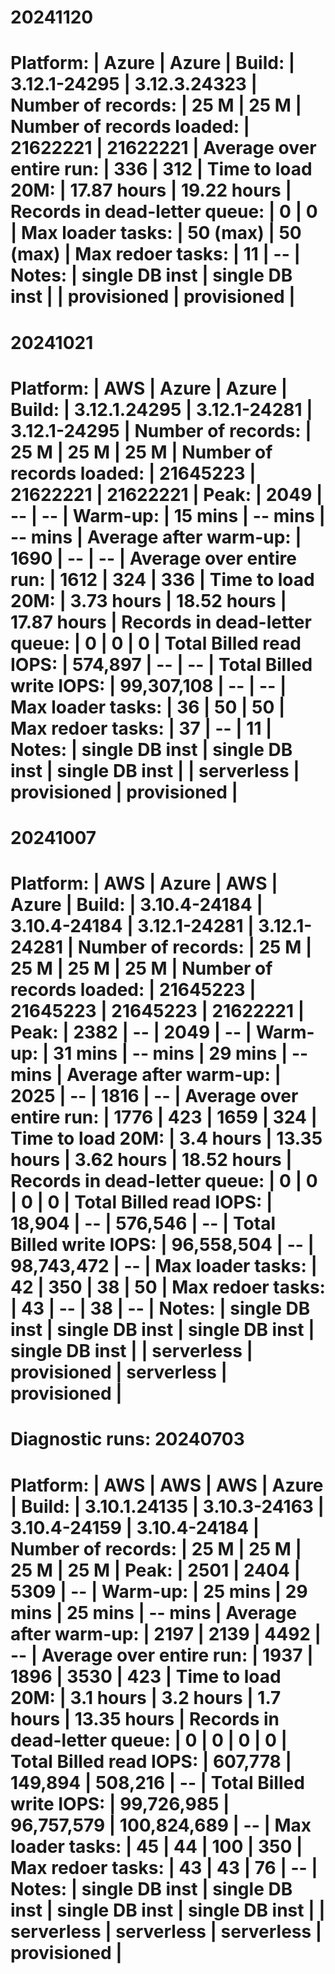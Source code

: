 

20241120
===================================================================
Platform:                       |     Azure      |     Azure      |
Build:                          |  3.12.1-24295  |  3.12.3.24323  |
Number of records:              |    25 M        |    25 M        |
Number of records loaded:       | 21622221       | 21622221       |
Average over entire run:        |   336          |   312          |
Time to load 20M:               |    17.87 hours |    19.22 hours |
Records in dead-letter queue:   |     0          |     0          |
Max loader tasks:               |     50 (max)   |     50 (max)   |
Max redoer tasks:               |     11         |     --         |
Notes:                          | single DB inst | single DB inst |
                                |  provisioned   |  provisioned   |
===================================================================

20241021
====================================================================================
Platform:                       |       AWS      |     Azure      |     Azure      |
Build:                          |  3.12.1.24295  |  3.12.1-24281  |  3.12.1-24295  |
Number of records:              |    25 M        |    25 M        |    25 M        |
Number of records loaded:       | 21645223       | 21622221       | 21622221       |
Peak:                           |  2049          |    --          |    --          |
Warm-up:                        |    15 mins     |    -- mins     |    -- mins     |
Average after warm-up:          |  1690          |    --          |    --          |
Average over entire run:        |  1612          |   324          |   336          |
Time to load 20M:               |     3.73 hours |    18.52 hours |    17.87 hours |
Records in dead-letter queue:   |     0          |     0          |     0          |
Total Billed read IOPS:         |      574,897   |    --          |    --          |
Total Billed write IOPS:        |   99,307,108   |    --          |    --          |
Max loader tasks:               |     36         |     50         |     50         |
Max redoer tasks:               |     37         |     --         |     11         |
Notes:                          | single DB inst | single DB inst | single DB inst |
                                |   serverless   |  provisioned   |  provisioned   |
====================================================================================

20241007
=====================================================================================================
Platform:                       |       AWS      |     Azure      |       AWS      |     Azure      |
Build:                          |  3.10.4-24184  |  3.10.4-24184  |  3.12.1-24281  |  3.12.1-24281  |
Number of records:              |    25 M        |    25 M        |    25 M        |    25 M        |
Number of records loaded:       | 21645223       | 21645223       | 21645223       | 21622221       |
Peak:                           |  2382          |    --          |  2049          |    --          |
Warm-up:                        |    31 mins     |    -- mins     |    29 mins     |    -- mins     |
Average after warm-up:          |  2025          |    --          |  1816          |    --          |
Average over entire run:        |  1776          |   423          |  1659          |   324          |
Time to load 20M:               |     3.4 hours  |    13.35 hours |     3.62 hours |    18.52 hours |
Records in dead-letter queue:   |     0          |     0          |     0          |     0          |
Total Billed read IOPS:         |       18,904   |    --          |      576,546   |    --          |
Total Billed write IOPS:        |   96,558,504   |    --          |   98,743,472   |    --          |
Max loader tasks:               |     42         |    350         |     38         |     50         |
Max redoer tasks:               |     43         |     --         |     38         |     --         |
Notes:                          | single DB inst | single DB inst | single DB inst | single DB inst |
                                |   serverless   |  provisioned   |   serverless   |  provisioned   |
=====================================================================================================




Diagnostic runs:
20240703
=====================================================================================================
Platform:                       |       AWS      |       AWS      |       AWS      |     Azure      |
Build:                          |  3.10.1.24135  |  3.10.3-24163  |  3.10.4-24159  |  3.10.4-24184  |
Number of records:              |    25 M        |    25 M        |    25 M        |    25 M        |
Peak:                           |  2501          |  2404          |  5309          |    --          |
Warm-up:                        |    25 mins     |    29 mins     |    25 mins     |    -- mins     |
Average after warm-up:          |  2197          |  2139          |  4492          |    --          |
Average over entire run:        |  1937          |  1896          |  3530          |   423          |
Time to load 20M:               |     3.1 hours  |     3.2 hours  |     1.7 hours  |    13.35 hours |
Records in dead-letter queue:   |     0          |     0          |     0          |     0          |
Total Billed read IOPS:         |      607,778   |      149,894   |      508,216   |    --          |
Total Billed write IOPS:        |   99,726,985   |   96,757,579   |  100,824,689   |    --          |
Max loader tasks:               |     45         |     44         |    100         |    350         |
Max redoer tasks:               |     43         |     43         |     76         |     --         |
Notes:                          | single DB inst | single DB inst | single DB inst | single DB inst |
                                |   serverless   |   serverless   |   serverless   |  provisioned   |
=====================================================================================================

